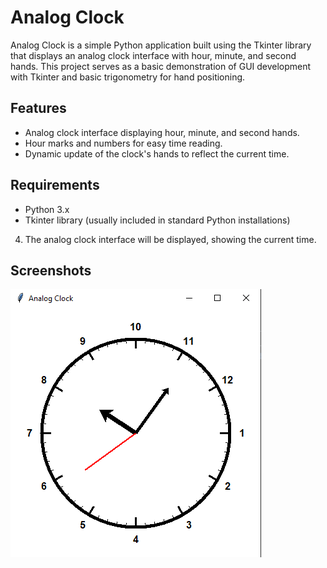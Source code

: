 # Analog Clock

Analog Clock is a simple Python application built using the Tkinter library that displays an analog clock interface with hour, minute, and second hands. This project serves as a basic demonstration of GUI development with Tkinter and basic trigonometry for hand positioning.

## Features

- Analog clock interface displaying hour, minute, and second hands.
- Hour marks and numbers for easy time reading.
- Dynamic update of the clock's hands to reflect the current time.

## Requirements

- Python 3.x
- Tkinter library (usually included in standard Python installations)


4. The analog clock interface will be displayed, showing the current time.

## Screenshots

![Analog Clock Screenshot](watch.png)
